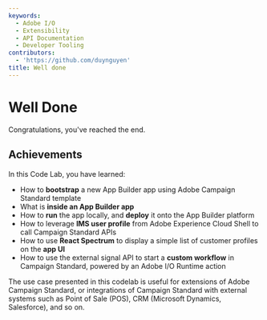 ```yaml
---
keywords:
  - Adobe I/O
  - Extensibility
  - API Documentation
  - Developer Tooling
contributors:
  - 'https://github.com/duynguyen'
title: Well done
---
```


# Well Done

Congratulations, you've reached the end.

## Achievements

In this Code Lab, you have learned:

* How to **bootstrap** a new App Builder app using Adobe Campaign Standard template
* What is **inside an App Builder app**
* How to **run** the app locally, and **deploy** it onto the App Builder platform
* How to leverage **IMS user profile** from Adobe Experience Cloud Shell to call Campaign Standard APIs
* How to use **React Spectrum** to display a simple list of customer profiles on the **app UI**
* How to use the external signal API to start a **custom workflow** in Campaign Standard, powered by an Adobe I/O Runtime action

The use case presented in this codelab is useful for extensions of Adobe Campaign Standard, or integrations of Campaign Standard with external systems such as Point of Sale (POS), CRM (Microsoft Dynamics, Salesforce), and so on.
